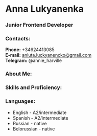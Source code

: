 # Anna Lukyanenka
### Junior Frontend Developer

### Contacts:

**Phone:** +34624413085<br>
**E-mail:** aniuta.luckyanencko@gmail.com<br>
**Telegram:** @annie_harville<br>

### About Me:


### Skills and Proficiency:
### Languages:

- English \- A2/intermediate <br>
- Spanish \- A2/intermediate
- Russian \- native
- Belorussian \- native
